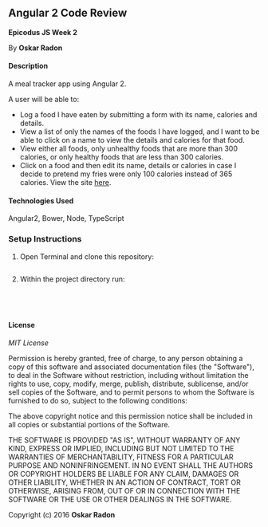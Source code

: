 ## Angular 2 Code Review

**Epicodus JS Week 2**

By **Oskar Radon**

#### Description
A meal tracker app using Angular 2.

A user will be able to:

 - Log a food I have eaten by submitting a form with its name, calories and details.
 - View a list of only the names of the foods I have logged, and I want to be able to click on a name to view the details and calories for that food.
 - View either all foods, only unhealthy foods that are more than 300 calories, or only healthy foods that are less than 300 calories.
 - Click on a food and then edit its name, details or calories in case I decide to pretend my fries were only 100 calories instead of 365 calories.
View the site [here](http://oskarradon.github.io/angular2-code-review/).

#### Technologies Used
Angular2, Bower, Node, TypeScript

### Setup Instructions

1. Open Terminal and clone this repository:
    ```https://github.com/oskarradon/angular2-code-review.git
    ```
2. Within the project directory run:
    ```$ npm install
    ```
    ```$ bower install
    ```
    ```$ gulp build
    ```
    ```$ gulp serve
    ```

#### License

*MIT License*

Permission is hereby granted, free of charge, to any person obtaining a copy of this software and associated documentation files (the "Software"), to deal in the Software without restriction, including without limitation the rights to use, copy, modify, merge, publish, distribute, sublicense, and/or sell copies of the Software, and to permit persons to whom the Software is furnished to do so, subject to the following conditions:

The above copyright notice and this permission notice shall be included in all copies or substantial portions of the Software.

THE SOFTWARE IS PROVIDED "AS IS", WITHOUT WARRANTY OF ANY KIND, EXPRESS OR IMPLIED, INCLUDING BUT NOT LIMITED TO THE WARRANTIES OF MERCHANTABILITY, FITNESS FOR A PARTICULAR PURPOSE AND NONINFRINGEMENT. IN NO EVENT SHALL THE AUTHORS OR COPYRIGHT HOLDERS BE LIABLE FOR ANY CLAIM, DAMAGES OR OTHER LIABILITY, WHETHER IN AN ACTION OF CONTRACT, TORT OR OTHERWISE, ARISING FROM, OUT OF OR IN CONNECTION WITH THE SOFTWARE OR THE USE OR OTHER DEALINGS IN THE SOFTWARE.

Copyright (c) 2016 **Oskar Radon**
